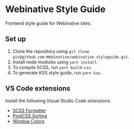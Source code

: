 # Webinative Style Guide

Frontend style guide for Webinative sites.

## Set up

1. Clone the repository using `git clone git@github.com:Webinative/webinative-styleguide.git`.
1. Install node modules using `yarn install`.
1. To compile SCSS, run `yarn build:css`.
1. To generate KSS style guide, run `yarn kss`.

## VS Code extensions

Install the following Visual Studio Code extensions.

- [SCSS Formatter](https://marketplace.visualstudio.com/items?itemName=sibiraj-s.vscode-scss-formatter)
- [PostCSS Sorting](https://marketplace.visualstudio.com/items?itemName=mrmlnc.vscode-postcss-sorting)
- [Window Colors](https://marketplace.visualstudio.com/items?itemName=stuart.unique-window-colors)
